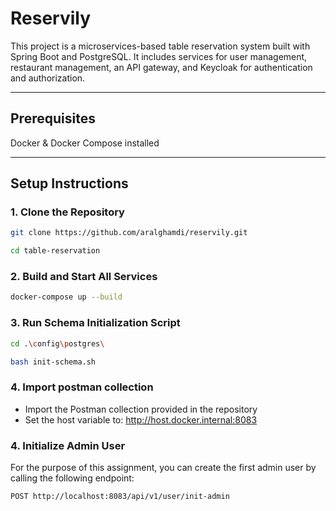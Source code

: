 # Reservily

This project is a microservices-based table reservation system built with Spring Boot and PostgreSQL. It includes services for user management, restaurant management, an API gateway, and Keycloak for authentication and authorization.

---

## Prerequisites

Docker & Docker Compose installed

---

## Setup Instructions

### 1. Clone the Repository

```bash
git clone https://github.com/aralghamdi/reservily.git
```

```bash
cd table-reservation
```

### 2. Build and Start All Services
```bash
docker-compose up --build
```

### 3. Run Schema Initialization Script
```bash
cd .\config\postgres\
```
```bash
bash init-schema.sh
```


### 4. Import postman collection
- Import the Postman collection provided in the repository
- Set the host variable to: http://host.docker.internal:8083

### 4. Initialize Admin User
For the purpose of this assignment, you can create the first admin user by calling the following endpoint:
```bash
POST http://localhost:8083/api/v1/user/init-admin
```
